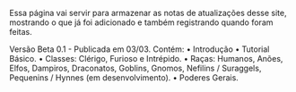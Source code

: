Essa página vai servir para armazenar as notas de atualizações desse site, mostrando o que já foi adicionado e também registrando quando foram feitas.

Versão Beta 0.1 - Publicada em 03/03.
Contém:
• Introdução
• Tutorial Básico.
• Classes: Clérigo, Furioso e Intrépido.
• Raças: Humanos, Anões, Elfos, Dampiros, Draconatos, Goblins, Gnomos, Nefilins / Suraggels, Pequenins / Hynnes (em desenvolvimento).
• Poderes Gerais.